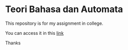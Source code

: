 # Teori Bahasa dan Automata

This repository is for my assignment in college.

You can access it in this [link](https://alfianah.github.io/tbo-assignment-1/)

Thanks